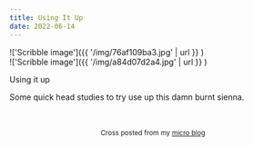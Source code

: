 ```yaml
---
title: Using It Up
date: 2022-06-14
---
```

!['Scribble image']({{ '/img/76af109ba3.jpg' | url }} )
<br>
!['Scribble image']({{ '/img/a84d07d2a4.jpg' | url }} )
<br>
<p>Using it up</p>
<p>Some quick head studies to try use up this damn burnt sienna.</p>
<p></p>
<br>
<br>
<center><small>Cross posted from my <a href='http://micro.blog/joshnicholas'>micro blog</a></small></center>
<br>
    